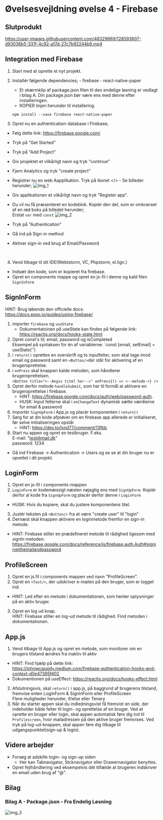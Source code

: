 # Øvelsesvejldning øvelse 4 - Firebase

## Slutprodukt

https://user-images.githubusercontent.com/48329669/128593607-d93036b5-331f-4c92-a17d-27c7b92244b9.mp4



## Integration med Firebase

1.   Start med at oprette et nyt projekt. 
2.   Installér følgende dependencies;
    - firebase
    - react-native-paper
        - Et skærmklip af package.json filen til den endelige løsning er vedlagt i bilag A.
          Din package.json bør være ens med denne efter installeringen. 
        - KOPIER linjen herunder til installering.


        `npm install --save firebase react-native-paper`

3. Opret nu en authentication-database i Firebase;
- Følg dette link: https://firebase.google.com/
- Tryk på "Get Started"
- Tryk på "Add Project"
- Giv projektet et vilkårligt navn og tryk "continue"
- Fjern Analytics og tryk "create project"
- Registrer nu en  web Aapplikation. Tryk på ikonet </> - Se billeder herunder;
![img_1](https://user-images.githubusercontent.com/55731954/128145049-ee6b0029-1372-45d6-b6ec-0fefaf49e18b.png)
  
- Giv applikationen et vilkårligt navn og tryk "Register app".
- Du vil nu få præsenteret en kodeblok. Kopiér den del, som er omkranset af en rød boks på billedet herunder;<br/>Erstat `var` med `const`
![img_2](https://user-images.githubusercontent.com/55731954/128145076-eb2c1a95-643d-434b-8dc8-f43ed9e65e4d.png)
  
- Tryk på "Authentication"
- Gå ind på Sign-in method
- Aktiver sign-in ved brug af Email/Password
<br/>
  
4. Vend tilbage til dit IDE(Webtstorm, VC, Phpstorm, el.lign.)
- Indsæt den kode, som er kopieret fra firebase. 
- Opret en components mappe og opret en js-fil i denne og kald filen `SignInForm`

## SignInForm 

HINT: Brug løbende den officielle docs:<br/> https://docs.expo.io/guides/using-firebase/

1. importer `firebase` og `useState`
   - Dokumentatoinen på useState kan findes på følgende link:<br/> https://reactjs.org/docs/hooks-state.html
2. Opret const's til; email, password og isCompleted <br/>Eksempel på syntaksen for én af variablerne: `const [email, setEmail] = useState('')
3. i `return()` oprettes en overskrift og to inputfelter, som skal tage imod email og password samt en `<Button/>`der står for aktivering af en brugeroprettelse.
4. i `onPress` skal knappen kalde metoden, som håndterer brugeroprettelsen.<br/> `<Button title="<--Angiv titel her-->" onPress{() => <--metode->} />`
5. Opret derfor metode `handleSubmit`, som har til formål at aktivere en brugeroprettelse i firebase. 
      - HINT: https://firebase.google.com/docs/auth/web/password-auth.  
      - HUSK: Input felterne skal i `onChangeText` dynamisk sætte værdierne for email & password
6. Importér `SignUpForm` i App.js og placér komponenten i `return()`
7. Sørg for at din kode afprøver om en firebase app allerede er initialiseret, før selve initialiseringen opstår
   - HINT: https://dev.to/lxnd77/comment/13fbb
8. Start nu appen og opret en testbruger. F.eks.<br/>E-mail: "test@mail.dk"<br/> password: 1234
- Gå ind Firebase -> Authentication -> Users og se se at din bruger nu er oprettet i dit projekt. 

## LoginForm 

1. Opret en js-fil i components-mappen
2. `LoginForm` er kodemæssigt næsten nøjagtig ens med `SignUpForm`. Kopiér derfor al kode fra `SignUpForm` og placér derfor denne i `LoginForm` 
- HUSK: Hvis du kopiere, skal du justere komponentens titel. 
3. Justér teksten på `<Button/>` fra at være "create user" til "login"
4. Dernæst skal knappen aktivere en loginmetode fremfor en sign-in metode.
- HINT: Firebase stiller en prædefineret metode til rådighed ligesom med signIn metoden:<br/> https://firebase.google.com/docs/reference/js/firebase.auth.Auth#signinwithemailandpassword

## ProfileScreen

1. Opret en js.fil i components mappen ved navn "ProfileScreen".
2. Opret en `<Text/>`, der udskriver e-mailen på den bruger, som er logget ind. 
-  HINT: Led efter en metode i dokumentationen, som henter oplysninger på en aktiv bruger. 
3. Opret en log ud knap.<br/>HINT: Firebase stiller en log-ud metode til rådighed. Find metoden i dokumentationen.

## App.js

1. Vend tilbage til App.js og opret en metode, som monitorer om en brugers tilstand ændres fra inaktiv til aktiv
- HINT: Find hjælp på dette link: https://johnwcassidy.medium.com/firebase-authentication-hooks-and-context-d0e47395f402
- Dokumentionen på useEffect: https://reactjs.org/docs/hooks-effect.html
2. Afslutningsvis, skal `return()` i app.js, på baggrund af brugerens tilstand, fremvise enten LoginForm & SignInForm eller ProfileScreen<br/>Flere muligheder herunder, if/else eller Tenary
3. Når du starter appen skal du indledningsvist få fremvist en side, der indeholder både felter til login- og oprettelse af en bruger. Ved at oprette en bruger eller login, skal appen automatisk føre dig ind til `Profilescreen`, hvor mailadressen på den aktive bruger fremvises. Ved tryk på log-ud-knappen, skal appen føre dig tilbage til udgangspunktet(sign-up & login).


## Videre arbejder
- Forsøg at adskille login- og sign-up siden
   - Her kan Tabnavigator, Stcknavigator eller Drawernavigator benyttes.
- Opret fejlhåndtering ved eksempelvis dét tilfælde at brugeren indskriver en email uden brug af "@".

## Bilag

### Bilag A - Package.json - Fra Endelig Løsning <br/>
![img_3](https://user-images.githubusercontent.com/55731954/128145201-aa0d6023-5ac9-4ff4-a6ac-43699fdad65e.png)





